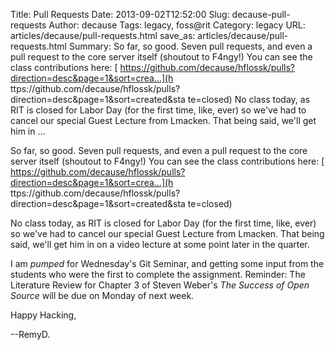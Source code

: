 Title: Pull Requests
Date: 2013-09-02T12:52:00
Slug: decause-pull-requests
Author: decause
Tags: legacy, foss@rit
Category: legacy
URL: articles/decause/pull-requests.html
save_as: articles/decause/pull-requests.html
Summary: So far, so good. Seven pull requests, and even a pull request to the core server itself (shoutout to F4ngy!) You can see the class contributions here: [ https://github.com/decause/hflossk/pulls?direction=desc&page=1&sort=crea...](h ttps://github.com/decause/hflossk/pulls?direction=desc&page=1&sort=created&sta te=closed)  No class today, as RIT is closed for Labor Day (for the first time, like, ever) so we've had to cancel our special Guest Lecture from Lmacken. That being said, we'll get him in  ... 

So far, so good. Seven pull requests, and even a pull request to the core
server itself (shoutout to F4ngy!) You can see the class contributions here: [
https://github.com/decause/hflossk/pulls?direction=desc&page=1&sort=crea...](h
ttps://github.com/decause/hflossk/pulls?direction=desc&page=1&sort=created&sta
te=closed)

No class today, as RIT is closed for Labor Day (for the first time, like,
ever) so we've had to cancel our special Guest Lecture from Lmacken. That
being said, we'll get him in on a video lecture at some point later in the
quarter.

I am *pumped* for Wednesday's Git Seminar, and getting some input from the
students who were the first to complete the assignment. Reminder: The
Literature Review for Chapter 3 of Steven Weber's _The Success of Open Source_
will be due on Monday of next week.

Happy Hacking,

--RemyD.

